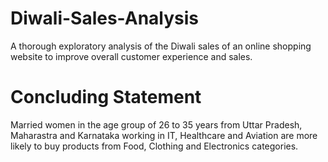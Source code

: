 # Diwali-Sales-Analysis
A thorough exploratory analysis of the Diwali sales of an online shopping website to improve overall customer experience and sales.
# Concluding Statement
Married women in the age group of 26 to 35 years from Uttar Pradesh, Maharastra and Karnataka working in IT, Healthcare and Aviation are more likely to buy products from Food, Clothing and Electronics categories.
